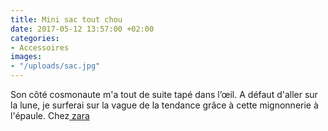 ```yaml
---
title: Mini sac tout chou
date: 2017-05-12 13:57:00 +02:00
categories:
- Accessoires
images:
- "/uploads/sac.jpg"
---
```


Son côté cosmonaute m'a tout de suite tapé dans l’œil. A défaut d'aller sur la lune, je surferai sur la vague de la tendance grâce à cette mignonnerie à l'épaule. Chez[ zara ](https://www.zara.com/fr/fr/femme/sacs/petits-sacs/mini-shopper-avec-anses-m%C3%A9talliques-c712008p4088536.html)
